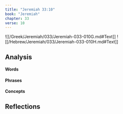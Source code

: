 ```yaml
---
title: "Jeremiah 33:10"
book: "Jeremiah"
chapter: 33
verse: 10
---
```

![[/Greek/Jeremiah/033/Jeremiah-033-010G.md#Text]]
![[/Hebrew/Jeremiah/033/Jeremiah-033-010H.md#Text]]

## Analysis

#### Words

#### Phrases

#### Concepts

## Reflections
